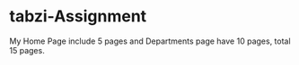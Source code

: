 # tabzi-Assignment
My Home Page include 5 pages and Departments page have 10 pages, total 15 pages.

